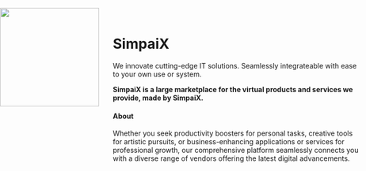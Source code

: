 
<img src="https://github.com/SimpaiX-net/SimpaiX-net/assets/48758770/d05fd4b3-3ae7-4f4f-b56b-b7458744cf38" width="200" style="position: absolute; left:0;"><br>
# SimpaiX
We innovate cutting-edge IT solutions. Seamlessly integrateable with ease to your own use or system.

**SimpaiX is a large marketplace for the virtual products and services we provide, made by SimpaiX.**

#### About
Whether you seek productivity boosters for personal tasks, creative tools for artistic pursuits, or business-enhancing applications or services for professional growth, our comprehensive platform seamlessly connects you with a diverse range of vendors offering the latest digital advancements.

